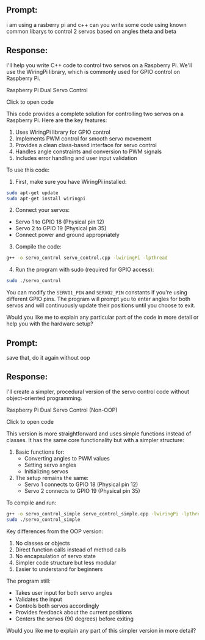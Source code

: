 ## Prompt:
i am using a rasberry pi and c++ can you write some code using known common libarys to control 2 servos based on angles theta and beta

## Response:
I'll help you write C++ code to control two servos on a Raspberry Pi. We'll use the WiringPi library, which is commonly used for GPIO control on Raspberry Pi.

Raspberry Pi Dual Servo Control

Click to open code

This code provides a complete solution for controlling two servos on a Raspberry Pi. Here are the key features:

1.  Uses WiringPi library for GPIO control
2.  Implements PWM control for smooth servo movement
3.  Provides a clean class-based interface for servo control
4.  Handles angle constraints and conversion to PWM signals
5.  Includes error handling and user input validation

To use this code:

1.  First, make sure you have WiringPi installed:

```bash
sudo apt-get update
sudo apt-get install wiringpi
```

2.  Connect your servos:

*   Servo 1 to GPIO 18 (Physical pin 12)
*   Servo 2 to GPIO 19 (Physical pin 35)
*   Connect power and ground appropriately

3.  Compile the code:

```bash
g++ -o servo_control servo_control.cpp -lwiringPi -lpthread
```

4.  Run the program with sudo (required for GPIO access):

```bash
sudo ./servo_control
```

You can modify the `SERVO1_PIN` and `SERVO2_PIN` constants if you're using different GPIO pins. The program will prompt you to enter angles for both servos and will continuously update their positions until you choose to exit.

Would you like me to explain any particular part of the code in more detail or help you with the hardware setup?

## Prompt:
save that, do it again without oop

## Response:
I'll create a simpler, procedural version of the servo control code without object-oriented programming.

Raspberry Pi Dual Servo Control (Non-OOP)

Click to open code

This version is more straightforward and uses simple functions instead of classes. It has the same core functionality but with a simpler structure:

1.  Basic functions for:
    *   Converting angles to PWM values
    *   Setting servo angles
    *   Initializing servos
2.  The setup remains the same:
    *   Servo 1 connects to GPIO 18 (Physical pin 12)
    *   Servo 2 connects to GPIO 19 (Physical pin 35)

To compile and run:

```bash
g++ -o servo_control_simple servo_control_simple.cpp -lwiringPi -lpthread
sudo ./servo_control_simple
```

Key differences from the OOP version:

1.  No classes or objects
2.  Direct function calls instead of method calls
3.  No encapsulation of servo state
4.  Simpler code structure but less modular
5.  Easier to understand for beginners

The program still:

*   Takes user input for both servo angles
*   Validates the input
*   Controls both servos accordingly
*   Provides feedback about the current positions
*   Centers the servos (90 degrees) before exiting

Would you like me to explain any part of this simpler version in more detail?

